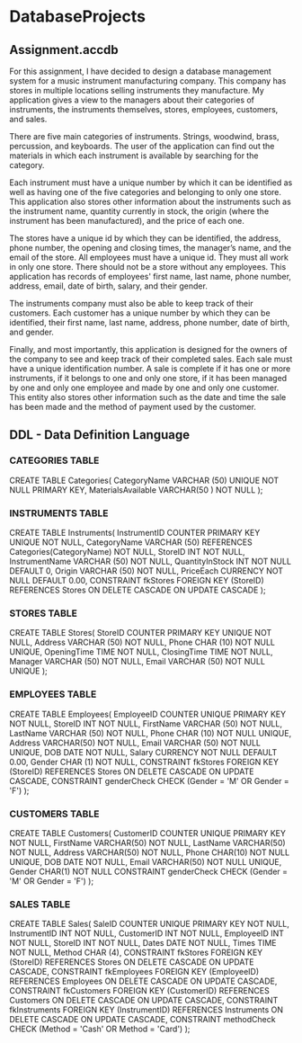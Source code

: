 # DatabaseProjects

## Assignment.accdb
For this assignment, I have decided to design a database management system for a music instrument manufacturing company. This company has stores in multiple locations selling instruments they manufacture. My application gives a view to the managers about their categories of instruments, the instruments themselves, stores, employees, customers, and sales. 

There are five main categories of instruments. Strings, woodwind, brass, percussion, and keyboards. The user of the application can find out the materials in which each instrument is available by searching for the category.

Each instrument must have a unique number by which it can be identified as well as having one of the five categories and belonging to only one store. This application also stores other information about the instruments such as the instrument name, quantity currently in stock, the origin (where the instrument has been manufactured), and the price of each one.

The stores have a unique id by which they can be identified, the address, phone number, the opening and closing times, the manager’s name, and the email of the store.
All employees must have a unique id. They must all work in only one store. There should not be a store without any employees. This application has records of employees' first name, last name, phone number, address, email, date of birth, salary, and their gender.

The instruments company must also be able to keep track of their customers. Each customer has a unique number by which they can be identified, their first name, last name, address, phone number, date of birth, and gender. 

Finally, and most importantly, this application is designed for the owners of the company to see and keep track of their completed sales. Each sale must have a unique identification number. A sale is complete if it has one or more instruments, if it belongs to one and only one store, if it has been managed by one and only one employee and made by one and only one customer. This entity also stores other information such as the date and time the sale has been made and the method of payment used by the customer.

## DDL - Data Definition Language

### CATEGORIES TABLE 
CREATE TABLE Categories( 
CategoryName VARCHAR (50) UNIQUE NOT NULL PRIMARY KEY, 
MaterialsAvailable VARCHAR(50 ) NOT NULL 
); 

### INSTRUMENTS TABLE 
CREATE TABLE Instruments( 
InstrumentID COUNTER PRIMARY KEY UNIQUE NOT NULL, 
CategoryName VARCHAR (50) REFERENCES Categories(CategoryName) NOT NULL, 
StoreID INT NOT NULL,  
InstrumentName VARCHAR (50) NOT NULL, 
QuantityInStock INT NOT NULL DEFAULT 0, 
Origin VARCHAR (50) NOT NULL, 
PriceEach CURRENCY NOT NULL DEFAULT 0.00, 
CONSTRAINT fkStores FOREIGN KEY (StoreID) REFERENCES Stores ON DELETE CASCADE ON UPDATE CASCADE 
); 

### STORES TABLE 
CREATE TABLE Stores( 
StoreID COUNTER PRIMARY KEY UNIQUE NOT NULL, 
Address VARCHAR (50) NOT NULL, 
Phone CHAR (10) NOT NULL UNIQUE, 
OpeningTime TIME NOT NULL, 
ClosingTime TIME NOT NULL, 
Manager VARCHAR (50) NOT NULL, 
Email VARCHAR (50) NOT NULL UNIQUE 
); 

### EMPLOYEES TABLE 
CREATE TABLE Employees( 
EmployeeID COUNTER UNIQUE PRIMARY KEY NOT NULL, 
StoreID INT NOT NULL, 
FirstName VARCHAR (50) NOT NULL, 
LastName VARCHAR (50) NOT NULL, 
Phone CHAR (10) NOT NULL UNIQUE, 
Address VARCHAR(50) NOT NULL, 
Email VARCHAR (50) NOT NULL UNIQUE, 
DOB DATE NOT NULL, 
Salary CURRENCY NOT NULL DEFAULT 0.00, 
Gender CHAR (1) NOT NULL, 
CONSTRAINT fkStores FOREIGN KEY (StoreID) REFERENCES Stores ON DELETE CASCADE ON UPDATE CASCADE, 
CONSTRAINT genderCheck CHECK (Gender = 'M' OR Gender = 'F') 
); 

### CUSTOMERS TABLE 
CREATE TABLE Customers( 
CustomerID COUNTER UNIQUE PRIMARY KEY NOT NULL, 
FirstName VARCHAR(50) NOT NULL, 
LastName VARCHAR(50) NOT NULL, 
Address VARCHAR(50) NOT NULL, 
Phone CHAR(10) NOT NULL UNIQUE, 
DOB DATE NOT NULL, 
Email VARCHAR(50) NOT NULL UNIQUE, 
Gender CHAR(1) NOT NULL 
CONSTRAINT genderCheck CHECK (Gender = 'M' OR Gender = 'F') 
); 

### SALES TABLE 
CREATE TABLE Sales( 
SaleID COUNTER UNIQUE PRIMARY KEY NOT NULL, 
InstrumentID INT NOT NULL, 
CustomerID INT NOT NULL, 
EmployeeID INT NOT NULL, 
StoreID INT NOT NULL, 
Dates DATE NOT NULL, 
Times TIME NOT NULL, 
Method CHAR (4), 
CONSTRAINT fkStores FOREIGN KEY (StoreID) REFERENCES Stores ON DELETE CASCADE ON UPDATE CASCADE, 
CONSTRAINT fkEmployees FOREIGN KEY (EmployeeID) REFERENCES Employees ON DELETE CASCADE ON UPDATE CASCADE, 
CONSTRAINT fkCustomers FOREIGN KEY (CustomerID) REFERENCES Customers ON DELETE CASCADE ON UPDATE CASCADE, 
CONSTRAINT fkInstruments FOREIGN KEY (InstrumentID) REFERENCES Instruments ON DELETE CASCADE ON UPDATE CASCADE, 
CONSTRAINT methodCheck CHECK (Method = 'Cash' OR Method = 'Card') 
); 
